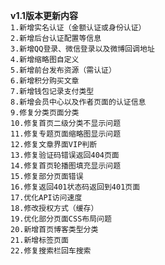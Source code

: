 **v1.1版本更新内容**  
`1.新增实名认证（金额认证或身份认证）`  
`2.新增后台认证配置等信息`  
`3.新增QQ登录、微信登录以及微博回调地址`  
`4.新增缩略图自定义`  
`5.新增前台发布资源（需认证）`  
`6.新增积分购买文章`  
`7.新增钱包记录支付类型`  
`8.新增会员中心以及作者页面的认证信息`  
`9.修复分类页面分类`  
`10.修复首页二级分类不显示问题`  
`11.修复专题页面缩略图显示问题`  
`12.修复文章界面VIP判断`  
`13.修复验证码错误返回404页面`  
`14.修复首页轮播图填充显示问题`  
`15.修复部分页面错误`  
`16.修复返回401状态码返回到401页面`  
`17.优化API访问速度`  
`18.修改授权方式（缓存）`  
`19.优化部分页面CSS布局问题`  
`20.新增首页博客类型分类`  
`21.新增标签页面`  
`22.修复搜索栏回车搜索`  
